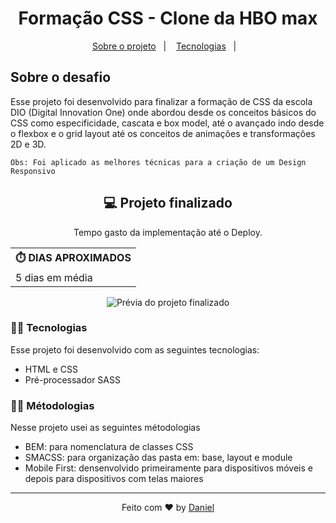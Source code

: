 <h1 align="center">Formação CSS - Clone da HBO max</h1>

<p align="center">
  <a href="#-sobre-o-desafio">Sobre o projeto</a>&nbsp;&nbsp;&nbsp;|&nbsp;&nbsp;&nbsp;
  <a href="#-tecnologias">Tecnologias</a>&nbsp;&nbsp;&nbsp;|&nbsp;&nbsp;&nbsp;
</p>

## Sobre o desafio
<p>
    Esse projeto foi desenvolvido para finalizar a formação de CSS da escola DIO (Digital Innovation One) onde abordou desde os conceitos básicos do CSS como especificidade, cascata e box model, até o avançado indo desde o flexbox e o grid layout até os conceitos de animações e transformações 2D e 3D.

    Obs: Foi aplicado as melhores técnicas para a criação de um Design Responsivo
</p>
<h2 align="center">💻 Projeto finalizado</h2>

<div align="center">
  <table>
    <legend>Tempo gasto da implementação até o Deploy.</legend>
    <tr>
      <th>⏱️ DIAS APROXIMADOS</th>
    </tr>
    <tr>
      <td>5 dias em média</td>
    </tr>
  </table>
</div>

<p align="center" >
    <img src="./.github/preview.gif" alt="Prévia do projeto finalizado">
</p>


### 👨‍💻 Tecnologias

Esse projeto foi desenvolvido com as seguintes tecnologias:

- HTML e CSS
- Pré-processador SASS


### 👨‍💻 Métodologias

Nesse projeto usei as seguintes métodologias

- BEM: para nomenclatura de classes CSS
- SMACSS: para organização das pasta em: base, layout e module
- Mobile First: densenvolvido primeiramente para dispositivos móveis e depois para dispositivos com telas maiores

---

<p align="center">
    Feito com ♥ by <a href="https://www.youtube.com/channel/UCHf8h4M94Wnw5o4deGWZKnw" target="_blank">Daniel</a>
</p>
